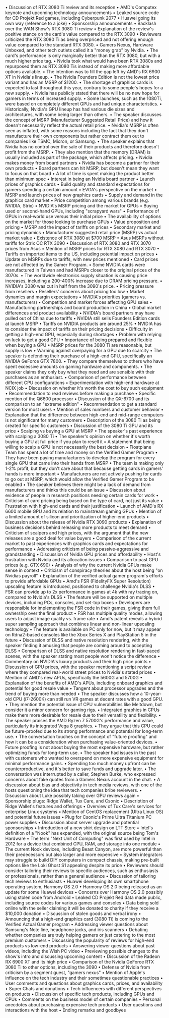 • Discussion of RTX 3080 Ti review and its reception
• AMD's Computex keynote and upcoming technology announcements
• Leaked source code for CD Projekt Red games, including Cyberpunk 2077
• Huawei going its own way (reference to a joke)
• Sponsorship announcements
• Backlash over the WAN Show's RTX 3080 Ti review
• Explanation of the review's positive stance on the card's value compared to the RTX 3090
• Reviewers criticized the RTX 3080 Ti as being overpriced and not offering enough value compared to the standard RTX 3080.
• Gamers Nexus, Hardware Unboxed, and other tech outlets called it a "money grab" by Nvidia.
• The card's performance is only marginally better than the RTX 3080, but with a much higher price tag.
• Nvidia took what would have been RTX 3080s and repurposed them as RTX 3080 Tis instead of making more affordable options available.
• The intention was to fill the gap left by AMD's RX 6900 XT in Nvidia's lineup.
• The Nvidia Founders Edition is not the lowest price variant and has an MSRP of $1200.
• The shortage of graphics cards is expected to last throughout this year, contrary to some people's hopes for a new supply.
• Nvidia has publicly stated that there will be no new hope for gamers in terms of increased supply.
• Some launches, such as the 1080Ti, were based on completely different GPUs and had unique characteristics.
• Historically, Nvidia's GPU lineup has had various die sizes and architectures, with some being larger than others.
• The speaker discusses the concept of MSRP (Manufacturer Suggested Retail Price) and how it doesn't necessarily reflect the actual retail price.
• Nvidia's MSRP is often seen as inflated, with some reasons including the fact that they don't manufacture their own components but rather contract them out to companies like TSMC, Micron, or Samsung.
• The speaker explains that Nvidia has no control over the sale of their products and therefore doesn't profit from the MSRP.
• They also mention that the memory (DRAM) is usually included as part of the package, which affects pricing.
• Nvidia makes money from board partners
• Nvidia has become a partner for their own products
• Board partners can hit MSRP, but doesn't mean they want to focus on that board
• A lot of time is spent making the product better than minimum spec
• Interest in being an Nvidia board partner
• Launch prices of graphics cards
• Build quality and standard expectations for gamers spending a certain amount
• EVGA's perspective on the market
• MSRP and launch prices of new graphics cards
• Supply and demand in the graphics card market
• Price competition among various brands (e.g. NVIDIA, Strix)
• NVIDIA's MSRP pricing and the market for GPUs
• Buying used or second-hand GPUs, including "scrapyard wars"
• Performance of GPUs in real-world use versus their initial price
• The availability of options on the market for those looking to purchase GPUs
• Value proposition and pricing
• MSRP and the impact of tariffs on prices
• Secondary market and pricing dynamics
• Manufacturer suggested retail price (MSRP) vs actual market value
• Existence of RTX 3080 at $700 MSRP
• Asus MSRPs without tariffs for Strix OC RTX 3090
• Discussion of RTX 3080 and RTX 3070 prices from Asus
• Mention of MSRP prices for RTX 3080 and RTX 3070
• Tariffs on imported items to the US, including potential impact on prices
• Update on MSRPs due to tariffs, with new prices mentioned
• Card prices are not affected by the Gamer Program.
• Some NVIDIA cards were manufactured in Taiwan and had MSRPs closer to the original prices of the 3070s.
• The worldwide electronics supply situation is causing price increases, including a 200-400% increase due to DRAM pricing pressure.
• NVIDIA's 3080 was cut in half from the 3090's price.
• Pricing pressure from resellers
• Resellers' concerns about pricing too low
• Market dynamics and margin expectations
• NVIDIA's priorities (gamers vs. manufacturers)
• Competition and market forces affecting GPU sales
• Manufacturing partnerships and board production in China
• Global market differences and product availability
• NVIDIA's board partners may have pulled out of China due to tariffs
• NVIDIA still sells Founders Edition cards at launch MSRP
• Tariffs on NVIDIA products are around 25% 
• NVIDIA has to consider the impact of tariffs on their pricing decisions
• Difficulty in getting a high-end GPU, especially during shortages
• Problem with relying on luck to get a good GPU
• Importance of being prepared and flexible when buying a GPU
• MSRP prices for the 3080 Ti are reasonable, but supply is low
• Warning against overpaying for a GPU due to scarcity
• The speaker is defending their purchase of a high-end GPU, specifically an NVIDIA GeForce GTX 7800.
• They compare themselves to others who have spent excessive amounts on gaming hardware and components.
• The speaker claims they only buy what they need and are sensible with their purchases as an enthusiast.
• Comparison of performance between different CPU configurations
• Experimentation with high-end hardware at NCIX job
• Discussion on whether it's worth the cost to buy such equipment
• Recommendation to read reviews before making a purchase
• Specific mention of the Q6600 processor
• Discussion of the QX-6700 and its comparison to an "extreme edition"
• Recommendation to get a standard version for most users
• Mention of sales numbers and customer behavior
• Explanation that the difference between high-end and mid-range computers is not significant for many customers
• Description of the 3080 Ti as being created for specific customers
• Discussion of the 3080 Ti GPU and its price
• Scalping vs buying a GPU at MSRP
• The speaker's past experience with scalping a 3080 Ti
• The speaker's opinion on whether it's worth buying a GPU at full price if you plan to resell it
• A statement that being willing to scalp a GPU is not necessarily the best decision
• Floatplane Team has spent a lot of time and money on the Verified Gamer Program
• They have been paying manufacturers to develop the program for every single GPU that came into their hands from MSRP
• The team is making only 1-2% profit, but they don't care about that because getting cards in gamers' hands is more important
• Manufacturers are not actively pushing for cards to go out at MSRP, which would allow the Verified Gamer Program to be enabled
• The speaker believes there might be a lack of demand from manufacturers and thinks this could be an issue
• Discussion about evidence of people in research positions needing certain cards for work
• Criticism of card pricing being based on the type of card, not just its value
• Frustration with high-end cards and their justification
• Launch of AMD's RX 6600 mobile GPU and its relation to mainstream gaming GPUs
• Mention of a limited amount of silicon and prioritization of higher-end products
• Discussion about the release of Nvidia RTX 3090 products
• Explanation of business decisions behind releasing more products to meet demand
• Criticism of scalpers and high prices, with the argument that the new releases are a good deal for value buyers
• Comparison of the current market to past experiences with graphics cards and expectations for performance
• Addressing criticism of being passive-aggressive and grandstanding
• Discussion of Nvidia GPU prices and affordability
• Host's frustration with Nvidia and its allocation issues
• Comparison to past GPU prices (e.g. GTX 690)
• Analysis of why the current Nvidia GPUs make sense in context
• Criticism of conspiracy theories about the host being "on Nvidias payroll"
• Explanation of the verified actual gamer program's efforts to provide affordable GPUs
• Amd's FSR (FidelityFX Super Resolution) upscaling feature is introduced, positioned to challenge Nvidia's DLSS
• FSR can provide up to 2x performance in games at 4k with ray tracing on, compared to Nvidia's DLSS
• The feature will be supported on multiple devices, including PCs, consoles, and set-top boxes
• Developers are responsible for implementing the FSR code in their games, giving them full ownership over the final product
• FSR has multiple quality modes, allowing users to adjust image quality vs. frame rate
• Amd's patent reveals a hybrid super sampling approach that combines linear and non-linear upscaling technology
• The feature is available on PC only for now, but it may appear on Rdna2-based consoles like the Xbox Series X and PlayStation 5 in the future
• Discussion of DLSS and native resolution rendering, with the speaker finding it amusing that people are coming around to accepting DLSS
• Comparison of DLSS and native resolution rendering in fast-paced scenes, with the speaker stating most people won't notice the difference
• Commentary on NVIDIA's luxury products and their high price points
• Discussion of GPU prices, with the speaker mentioning a script review where they compared real-world street prices to Nvidia's stated prices
• Mention of AMD's new APUs, specifically the 5600G and 5700G
• Explanation of the benefits of AMD's APUs, including onboard graphics and potential for good resale value
• Tangent about processor upgrades and the trend of buying more than needed
• The speaker discusses how a 10-year-old CPU (i7-2600K) can still run VR games at decent rates with a good GPU.
• They mention the potential issue of CPU vulnerabilities like Meltdown, but consider it a minor concern for gaming rigs.
• Integrated graphics in CPUs make them more desirable for resale due to their versatility and flexibility.
• The speaker praises the AMD Ryzen 7 5700G's performance and value, particularly its integrated Vega 8 graphics.
• They argue that this CPU could be future-proofed due to its strong performance and potential for long-term use.
• The conversation touches on the concept of "future proofing" and how it can be a consideration when purchasing value-oriented devices.
• Future proofing is not about buying the most expensive hardware, but rather optimizing funds for long-term use.
• The speaker had issues in the past with customers who wanted to overspend on more expensive equipment for minimal performance gains.
• Spending too much money upfront can be counterproductive, and it's better to save funds and upgrade later.
• The conversation was interrupted by a caller, Stephen Burke, who expressed concerns about fake quotes from a Gamers Nexus account in the chat.
• A discussion about bias and objectivity in tech media reviews, with one of the hosts questioning the idea that tech companies bribe reviewers.
• Discussion about Luke possibly taking over GPU reviews again
• Sponsorship plugs: Ridge Wallet, Tux Care, and Csonic
• Description of Ridge Wallet's features and offerings
• Overview of Tux Care's services for enterprise Linux systems
• Mention of CentOS replacement (Ultra Linux OS) and potential future issues
• Plug for Csonic's Prime Ultra Titanium PC power supplies
• Discussion about server upgrade and potential sponsorships
• Introduction of a new shirt design on LTT Store
• Intel's definition of a "Nook" has expanded, with the original source being Tom's Hardware
• The term "Next Unit of Computing" was first used by Intel in 2012 for a device that combined CPU, RAM, and storage into one module
• The current Nook devices, including Beast Canyon, are more powerful than their predecessors but also larger and more expensive
• System integrators may struggle to build DIY computers in compact chassis, making pre-built options like the Loki Ghost S1 appealing despite its price
• Reviewers should consider tailoring their reviews to specific audiences, such as enthusiasts or professionals, rather than a general audience
• Discussion of tailoring tech reviews to enthusiasts
• Huawei developing its own smartphone operating system, Harmony OS 2.0
• Harmony OS 2.0 being released as an update for some Huawei devices
• Concerns over Harmony OS 2.0 possibly using stolen code from Android
• Leaked CD Projekt Red data made public, including source codes for various games and consoles
• Data being sold online with the seller claiming it will be donated to charity if they receive a $10,000 donation
• Discussion of stolen goods and verbal irony
• Announcing that a high-end graphics card (3080 Ti) is coming to the Verified Actual Gamer program
• Addressing viewer questions about Samsung's Note line, headphone jacks, and iris scanners
• Debating whether companies are truly helping gamers or just catering to the most premium customers
• Discussing the popularity of reviews for high-end products vs low-end products
• Answering viewer questions about past videos, including the Wish PC video
• Previewing possible changes to the show's intro and discussing upcoming content
• Discussion of the Radeon RX 6900 XT and its high price
• Comparison of the Nvidia GeForce RTX 3080 Ti to other options, including the 3090
• Defense of Nvidia from criticism by a segment guest, "gamers nexus"
• Mention of Apple's influence on the tech industry and their sometimes questionable practices
• User comments and questions about graphics cards, prices, and availability
• Super Chats and donations
• Tech influencers with different perspectives on products
• Discussion of specific tech products, including GPUs and CPUs
• Comments on the business model of certain companies
• Personal anecdotes about purchasing expensive tech products
• User questions and interactions with the host
• Ending remarks and goodbyes